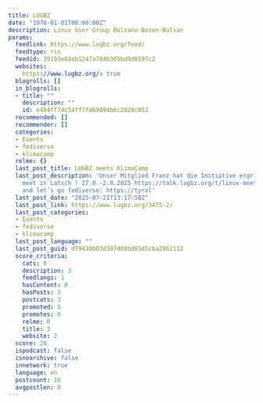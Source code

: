```yaml
---
title: LUGBZ
date: "1970-01-01T00:00:00Z"
description: Linux User Group Bolzano-Bozen-Bulsan
params:
  feedlink: https://www.lugbz.org/feed/
  feedtype: rss
  feedid: 39193e03eb1247a784b305bd9d8597c2
  websites:
    https://www.lugbz.org/: true
  blogrolls: []
  in_blogrolls:
  - title: ""
    description: ""
    id: e404ff74c54ff7fd69894b6c2820c852
  recommended: []
  recommender: []
  categories:
  - Events
  - fediverse
  - klimacamp
  relme: {}
  last_post_title: LUGBZ meets KlimaCamp
  last_post_description: 'Unser Mitglied Franz hat die Initiative ergriffen:let’s
    meet in Latsch ! 27.8.-2.9.2025 https://talk.lugbz.org/t/linux-meets-klimacamp/9583
    and let’s go fediverse: https://tyrol'
  last_post_date: "2025-07-21T13:17:58Z"
  last_post_link: https://www.lugbz.org/3475-2/
  last_post_categories:
  - Events
  - fediverse
  - klimacamp
  last_post_language: ""
  last_post_guid: d79438003d387d08bd65d5cba28b2112
  score_criteria:
    cats: 0
    description: 3
    feedlangs: 1
    hasContent: 0
    hasPosts: 3
    postcats: 3
    promoted: 5
    promotes: 0
    relme: 0
    title: 3
    website: 2
  score: 20
  ispodcast: false
  isnoarchive: false
  innetwork: true
  language: en
  postcount: 10
  avgpostlen: 0
---
```


